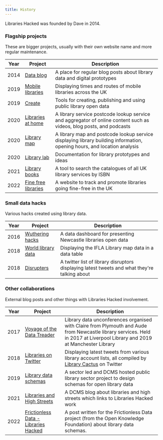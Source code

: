 ```yaml
---
title: History
---
```


Libraries Hacked was founded by Dave in 2014.

### Flagship projects

These are bigger projects, usually with their own website name and more regular maintenance.

| Year | Project | Description |
| --- | --- | --- |
| 2014 | [Data blog](https://blog.librarydata.uk) | A place for regular blog posts about library data and digital prototypes |
| 2019 | [Mobile libraries](https://www.mobilelibraries.org) | Displaying times and routes of mobile libraries across the UK |
| 2019 | [Create](https://create.librarydata.uk) | Tools for creating, publishing and using public library open data |
| 2020 | [Libraries at home](https://www.librariesathome.co.uk) | A library service postcode lookup service and aggregator of online content such as videos, blog posts, and podcasts |
| 2020 | [Library map](https://www.librarymap.co.uk) | A library map and postcode lookup service displaying library building information, opening hours, and location analysis |
| 2020 | [Library lab](https://www.librarylab.uk) | Documentation for library prototypes and ideas |
| 2021 | [Library books](https://librarybooks.uk) | A tool to search the catalogues of all UK library services by ISBN |
| 2022 | [Fine free libraries](https://www.finefreelibraries.uk) | A website to track and promote libraries going fine-free in the UK |


### Small data hacks

Various hacks created using library data.

| Year | Project | Description |
| --- | --- | --- |
| 2016 | [Wuthering hacks](https://newcastle.librarydata.uk) | A data dashboard for presenting Newcastle libraries open data |
| 2018 | [World library data](https://ifla.librarydata.uk) | Displaying the IFLA Library map data in a data table |
| 2018 | [Disrupters](https://disbumptors.librarydata.uk) | A twitter list of library disruptors displaying latest tweets and what they're talking about |


### Other collaborations

External blog posts and other things with Libraries Hacked involvement.

| Year | Project | Description |
| --- | --- | --- |
| 2017 | [Voyage of the Data Treader](https://voyage.datatreaders.co.uk) | Library data unconferences organised with Claire from Plymouth and Aude from Newcastle library services. Held in 2017 at Liverpool Library and 2019 at Manchester Library |
| 2018 | [Libraries on Twitter](https://twitter.librarydata.uk) | Displaying latest tweets from various library account lists, all compiled by [Library Cactus](https://twitter.com/SarahHLib/lists) on Twitter |
| 2019 | [Library data schemas](https://schema.librarydata.uk) | A sector led and DCMS hosted public library sector project to design schemas for open library data |
| 2021 | [Libraries and High Streets](https://dcmslibraries.blog.gov.uk/2021/05/20/libraries-and-high-streets/) | A DCMS blog about libraries and high streets which links to Libraries Hacked work |
| 2022 | [Frictionless Data - Libraries Hacked](https://frictionlessdata.io/blog/2022/02/07/libraries-hacked/) | A post written for the Frictionless Data project (from the Open Knowledge Foundation) about library data schemas. |

